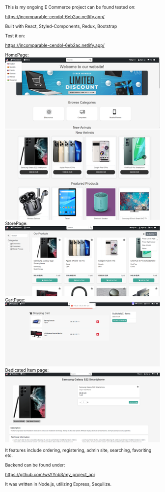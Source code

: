 This is my ongoing E Commerce project can be found tested on:

https://incomparable-cendol-6eb2ac.netlify.app/

Built with React, Styled-Components, Redux, Bootstrap

Test it on: 

https://incomparable-cendol-6eb2ac.netlify.app/


HomePage:
![HomePage1](public/homepage.png)
![HomePage2](public/homepage2.png)
StorePage:
![HomePage1](public/storepage.png)
CartPage:
![HomePage1](public/cartpage.png)
Dedicated Item page:
![HomePage1](public/dedicated_item_page.png)

It features include ordering, registering, admin site, searching, favoriting etc.

Backend can be found under:

https://github.com/wsYYnb3/my_project_api

It was written in Node.js, utilizing Express, Sequilize.
